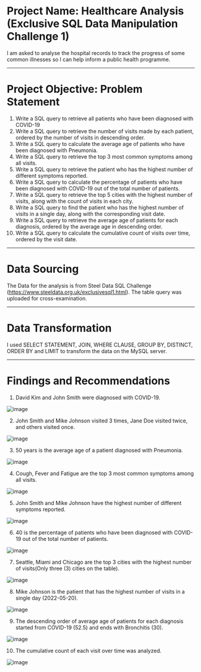 # Project Name: Healthcare Analysis (Exclusive SQL Data Manipulation Challenge 1)
I am asked to analyse the hospital records to track the progress of some common illnesses so I can help inform a public health programme.

----
# Project Objective: Problem Statement
1. Write a SQL query to retrieve all patients who have been diagnosed with COVID-19
2. Write a SQL query to retrieve the number of visits made by each patient, ordered by the number of visits in descending order.
3. Write a SQL query to calculate the average age of patients who have been diagnosed with Pneumonia.
4. Write a SQL query to retrieve the top 3 most common symptoms among all visits.
5. Write a SQL query to retrieve the patient who has the highest number of different symptoms reported.
6. Write a SQL query to calculate the percentage of patients who have been diagnosed with COVID-19 out of the total number of patients.
7. Write a SQL query to retrieve the top 5 cities with the highest number of visits, along with the count of visits in each city.
8. Write a SQL query to find the patient who has the highest number of visits in a single day, along with the corresponding visit date.
9. Write a SQL query to retrieve the average age of patients for each diagnosis, ordered by the average age in descending order.
10. Write a SQL query to calculate the cumulative count of visits over time, ordered by the visit date.


----
# Data Sourcing
The Data for the analysis is from Steel Data SQL Challenge (https://www.steeldata.org.uk/exclusivesql1.html). The table query was uploaded for cross-examination. 



----
# Data Transformation
I used SELECT STATEMENT, JOIN, WHERE CLAUSE, GROUP BY, DISTINCT, ORDER BY and LIMIT to transform the data on the MySQL server.


----
# Findings and Recommendations
1. David Kim and John Smith were diagnosed with COVID-19.

![image](https://github.com/Dhazkid1997/SQL-DML-Challenge-1/assets/116466737/74bed255-e1ee-4a8a-b98e-b50aacf01f6d)

2. John Smith and Mike Johnson visited 3 times, Jane Doe visited twice, and others visited once.

![image](https://github.com/Dhazkid1997/SQL-DML-Challenge-1/assets/116466737/e7ff515c-8956-4a64-a9ef-bba42a995b0c)

3. 50 years is the average age of a patient diagnosed with Pneumonia.

![image](https://github.com/Dhazkid1997/SQL-DML-Challenge-1/assets/116466737/571f3cdd-1d20-4518-8678-cceacebc5d17)

4. Cough, Fever and Fatigue are the top 3 most common symptoms among all visits.

![image](https://github.com/Dhazkid1997/SQL-DML-Challenge-1/assets/116466737/1e8eb937-1cb7-45be-8d9a-8946c28f9e67)

5. John Smith and Mike Johnson have the highest number of different symptoms reported.

![image](https://github.com/Dhazkid1997/SQL-DML-Challenge-1/assets/116466737/9492f9f9-9b98-45e7-abd5-e6e26e1bb496)

6. 40 is the percentage of patients who have been diagnosed with COVID-19 out of the total number of patients.

![image](https://github.com/Dhazkid1997/SQL-DML-Challenge-1/assets/116466737/6aaab657-c30a-44e4-ae6a-addbee1b9c13)

7. Seattle, Miami and Chicago are the top 3 cities with the highest number of visits(Only three (3) cities on the table).

![image](https://github.com/Dhazkid1997/SQL-DML-Challenge-1/assets/116466737/c75a7765-ebd5-4623-9139-995a345b3412)

8. Mike Johnson is the patient that has the highest number of visits in a single day (2022-05-20).

![image](https://github.com/Dhazkid1997/SQL-DML-Challenge-1/assets/116466737/ef61dde9-fe59-4743-8dca-b58407f504a2)

9. The descending order of average age of patients for each diagnosis started from COVID-19 (52.5) and ends with Bronchitis (30).

![image](https://github.com/Dhazkid1997/SQL-DML-Challenge-1/assets/116466737/55be40f0-4d4e-4116-bb66-3b9f8e09f3ff)

10. The cumulative count of each visit over time was analyzed.

![image](https://github.com/Dhazkid1997/SQL-DML-Challenge-1/assets/116466737/a10027c3-5b8e-4ef3-8ef4-dfb8f6c733a8)
